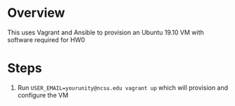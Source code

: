 # Overview
This uses Vagrant and Ansible to provision an Ubuntu 19.10 VM with software required for HW0

# Steps
1. Run `USER_EMAIL=yourunity@ncsu.edu vagrant up` which will provision and configure the VM

